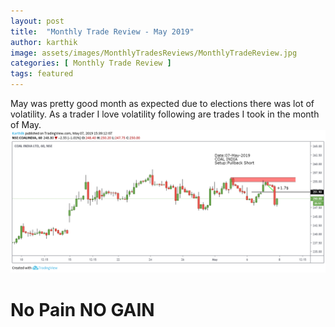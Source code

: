 ```yaml
---
layout: post
title:  "Monthly Trade Review - May 2019"
author: karthik
image: assets/images/MonthlyTradesReviews/MonthlyTradeReview.jpg
categories: [ Monthly Trade Review ]
tags: featured
---
```


May was pretty good month as expected due to elections there was lot of volatility. As a trader I love volatility following are trades I took in the month of May.
![CoalIndia](/assets/images/MonthlyTradesReviews/2019/May2019/COAL_INDIA_07MAY2019.png)

# No Pain NO GAIN